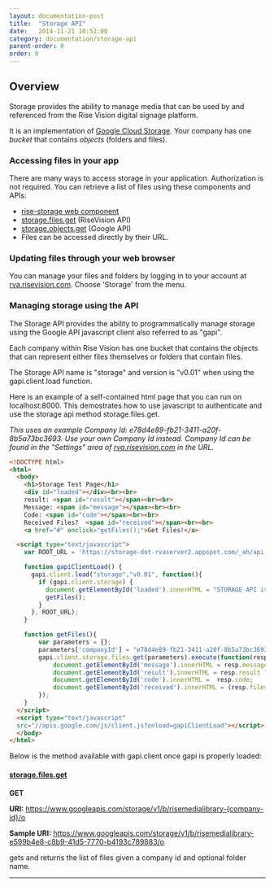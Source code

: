 ```yaml
---
layout: documentation-post
title:  "Storage API"
date:   2014-11-21 10:52:00
category: documentation/storage-api
parent-order: 0
order: 0
---
```


## Overview

Storage provides the ability to manage media that can be used by and referenced from the Rise Vision digital signage platform.

It is an implementation of [Google Cloud Storage](https://cloud.google.com/storage/docs/overview). Your company has one _bucket_ that contains _objects_ (folders and files).

### Accessing files in your app

There are many ways to access storage in your application. Authorization is not required. You can retrieve a list of files using these components and APIs:

- [rise-storage web component](http://rise-vision.github.io/web-component-rise-storage/components/web-component-rise-storage/rise-storage/)
- [storage.files.get]({{site.absoluteurl}}documentation/storage-api/storage.files.get) (RiseVision API)
- [storage.objects.get](https://cloud.google.com/storage/docs/json_api/v1/objects/get) (Google API)
- Files can be accessed directly by their URL.

### Updating files through your web browser

You can manage your files and folders by logging in to your account at [rva.risevision.com](http://rva.risevision.com). Choose 'Storage' from the menu.

### Managing storage using the API

The Storage API provides the ability to programmatically manage storage using the Google API javascript client also referred to as "gapi".

Each company within Rise Vision has one bucket that contains the objects that can represent either files themselves or folders that contain files.

The Storage API name is "storage" and version is "v0.01" when using the gapi.client.load function.

Here is an example of a self-contained html page that you can run on localhost:8000.  This demostrates how to use javascript to authenticate and use the storage api method storage.files.get.

_This uses an example Company Id: e78d4e89-fb21-3411-a20f-8b5a73bc3693. Use your own Company Id instead. Company Id can be found in the "Settings" area of [rva.risevision.com](http://rva.risevision.com) in the URL._

```html
<!DOCTYPE html>
<html>
  <body>
    <h1>Storage Test Page</h1>
    <div id="loaded"></div><br><br>
    result: <span id="result"></span><br><br>
    Message: <span id="message"></span><br><br>
    Code: <span id="code"></span><br><br>
    Received Files?  <span id="received"></span><br><br>
    <a href="#" onclick="getFiles();">Get Files!</a>

  <script type="text/javascript">
    var ROOT_URL = 'https://storage-dot-rvaserver2.appspot.com/_ah/api';

    function gapiClientLoad() {
      gapi.client.load("storage","v0.01", function(){
        if (gapi.client.storage) {
          document.getElementById('loaded').innerHTML = "STORAGE API is loaded";
          getFiles();
        }
      }, ROOT_URL);
    }

    function getFiles(){
        var parameters = {};
        parameters['companyId'] = "e78d4e89-fb21-3411-a20f-8b5a73bc3693";
        gapi.client.storage.files.get(parameters).execute(function(resp) {
            document.getElementById('message').innerHTML = resp.message;
            document.getElementById('result').innerHTML = resp.result ? "true" : "false";
            document.getElementById('code').innerHTML =  resp.code;
            document.getElementById('received').innerHTML = (resp.files) ? "success" : "failed";
        });
    }
  </script>
  <script type="text/javascript"
  src="//apis.google.com/js/client.js?onload=gapiClientLoad"></script>
  </body>
</html>
```

Below is the method available with gapi.client once gapi is properly loaded:

#### [storage.files.get]({{site.absoluteurl}}documentation/storage-api/storage.files.get)

**GET**

**URI:** https://www.googleapis.com/storage/v1/b/risemedialibrary-{company-id}/o

**Sample URI:** https://www.googleapis.com/storage/v1/b/risemedialibrary-e599b4e8-c8b9-41d5-7770-b4193c789883/o

gets and returns the list of files given a company id and optional folder name.

***
